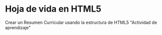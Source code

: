 # Hoja de vida en HTML5
Crear un Resumen Curricular usando la estructura de HTML5
"Actividad de aprendizaje"
